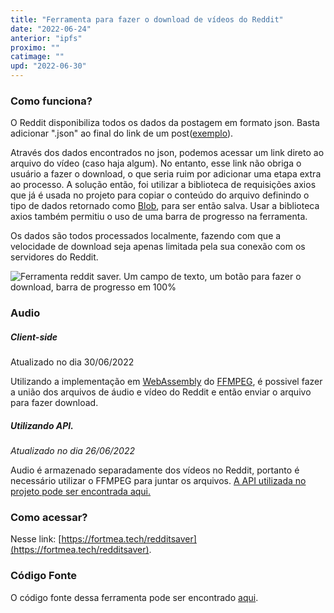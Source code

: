 ```yaml
---
title: "Ferramenta para fazer o download de vídeos do Reddit"
date: "2022-06-24"
anterior: "ipfs"
proximo: ""
catimage: ""
upd: "2022-06-30"
---
```


### Como funciona? 
O Reddit disponibiliza todos os dados da postagem em formato json. Basta adicionar ".json" ao final do link de um post([exemplo](https://www.reddit.com/r/PhoenixSC/comments/vjhcun/how_to_torture_your_warden_3_me_and_my_warden.json)). 

Através dos dados encontrados no json, podemos acessar um link direto ao arquivo do vídeo (caso haja algum). No entanto, esse link não obriga o usuário a fazer o download, o que seria ruim por adicionar uma etapa extra ao processo. A solução então, foi utilizar a biblioteca de requisições axios que já é usada no projeto para copiar o conteúdo do arquivo definindo o tipo de dados retornado como [Blob](https://developer.mozilla.org/pt-BR/docs/Web/API/Blob), para ser então salva. Usar a biblioteca axios também permitiu o uso de uma barra de progresso na ferramenta.

Os dados são todos processados localmente, fazendo com que a velocidade de download seja apenas limitada pela sua conexão com os servidores do Reddit.

![Ferramenta reddit saver. Um campo de texto, um botão para fazer o download, barra de progresso em 100%](https://fortmea.tech/images/redditsaver.png "A ferramenta é muito simples, precisando de apenas um click para ser utilizada. Além disso, todos os dados são processados localmente, sem lentidão causada pelo servidor da minha ferramenta.")

### Audio
##### Client-side
Atualizado no dia 30/06/2022

Utilizando a implementação em [WebAssembly](https://webassembly.org/) do [FFMPEG](https://ffmpegwasm.netlify.app/), é possivel fazer a união dos arquivos de áudio e vídeo do Reddit e então enviar o arquivo para fazer download. 

##### Utilizando API. 
<i>Atualizado no dia 26/06/2022</i>

Audio é armazenado separadamente dos vídeos no Reddit, portanto é necessário utilizar o FFMPEG para juntar os arquivos. [A API utilizada no projeto pode ser encontrada aqui.](https://github.com/fortmea/flaskpylocaldb/blob/main/app.py)

### Como acessar?

Nesse link: [https://fortmea.tech/redditsaver](https://fortmea.tech/redditsaver).

### Código Fonte

O código fonte dessa ferramenta pode ser encontrado [aqui](https://github.com/fortmea/blog/blob/main/nextjs-blog/pages/redditsaver.js).

